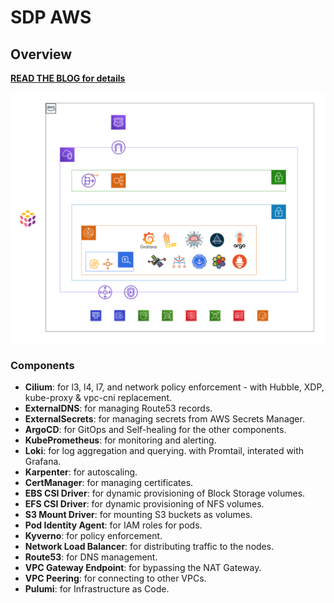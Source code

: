 # SDP AWS

## Overview

**[READ THE BLOG for details](https://audacioustux.com/A-comprehensive-roadmap-to-Kubernetes-on-AWS-08fd3b83ff5f4d968629c8b546fdb5aa?pvs=4)**

![Ref Arch - Draft](misc/draft-reference-arch.svg)

### Components

- **Cilium**: for l3, l4, l7, and network policy enforcement - with Hubble, XDP, kube-proxy & vpc-cni replacement.
- **ExternalDNS**: for managing Route53 records.
- **ExternalSecrets**: for managing secrets from AWS Secrets Manager.
- **ArgoCD**: for GitOps and Self-healing for the other components.
- **KubePrometheus**: for monitoring and alerting.
- **Loki**: for log aggregation and querying. with Promtail, interated with Grafana.
- **Karpenter**: for autoscaling.
- **CertManager**: for managing certificates.
- **EBS CSI Driver**: for dynamic provisioning of Block Storage volumes.
- **EFS CSI Driver**: for dynamic provisioning of NFS volumes.
- **S3 Mount Driver**: for mounting S3 buckets as volumes.
- **Pod Identity Agent**: for IAM roles for pods.
- **Kyverno**: for policy enforcement.
- **Network Load Balancer**: for distributing traffic to the nodes.
- **Route53**: for DNS management.
- **VPC Gateway Endpoint**: for bypassing the NAT Gateway.
- **VPC Peering**: for connecting to other VPCs.
- **Pulumi**: for Infrastructure as Code.
